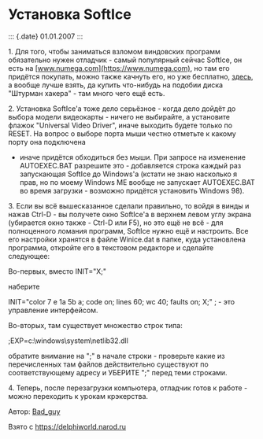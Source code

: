 Установка SoftIce
=================

::: {.date}
01.01.2007
:::

1\. Для того, чтобы заниматься взломом виндовских программ обязательно
нужен отладчик - самый популярный сейчас SoftIce, он есть на
[www.numega.com](https://www.numega.com), но там его придётся покупать,
можно также качнуть его, но уже бесплатно,
[здесь](ftp://ftp.odescable.com.ua/pub/Windows/Hacker/Debugger/Softice3.24.Win9x/),
а вообще лучше взять, да купить что-нибудь на подобии диска \"Штурман
хакера\" - там много чего ещё есть.

2\. Установка SoftIce\'а тоже дело серьёзное - когда дело дойдёт до
выбора модели видеокарты - ничего не выбирайте, а установите флажок
\"Universal Video Driver\", иначе выходить будете только по RESET. На
вопрос о выборе порта мыши честно отметьте к какому порту она подключена
- иначе придётся обходиться без мыши. При запросе на изменение
AUTOEXEC.BAT разрешите это - добавляется строка каждый раз запускающая
SoftIce до Windows\'а (кстати не знаю насколько я прав, но по моему
Windows ME вообще не запускает AUTOEXEC.BAT во время загрузки - возможно
придётся установить Windows 98).

3\. Если вы всё вышесказанное сделали правильно, то войдя в винды и нажав
Ctrl-D - вы получете окно SoftIce\'а в верхнем левом углу экрана
(убирается окно также - Ctrl-D или F5), но это ещё не всё - для
полноценного ломания программ, SoftIce нужно ещё и настроить. Все его
настройки хранятся в файле Winice.dat в папке, куда установлена
программа, откройте его в текстовом редакторе и сделайте следующее:

Во-первых, вместо INIT=\"X;\"

наберите

INIT=\"color 7 e 1a 5b a; code on; lines 60; wc 40; faults on; X;\" ; -
это управление интерфейсом.

Во-вторых, там существует множество строк типа:

;EXP=c:\\windows\\system\\netlib32.dll

обратите внимание на \";\" в начале строки - проверьте какие из
перечисленных там файлов действительно существуют по соответствующему
адресу и УБЕРИТЕ \";\" перед теми строками.

4\. Теперь, после перезагрузки компьютера, отладчик готов к работе -
можно переходить к урокам крэкерства.

Автор: [Bad\_guy](https://cracklab.narod.ru)

Взято с <https://delphiworld.narod.ru>
